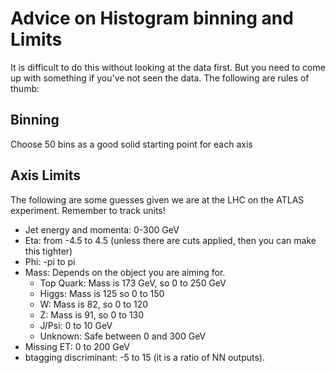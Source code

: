 # Advice on Histogram binning and Limits

It is difficult to do this without looking at the data first. But you need to come up with something if you've not seen the data. The following are rules of thumb:

## Binning

Choose 50 bins as a good solid starting point for each axis

## Axis Limits

The following are some guesses given we are at the LHC on the ATLAS experiment. Remember to track units!

- Jet energy and momenta: 0-300 GeV
- Eta: from -4.5 to 4.5 (unless there are cuts applied, then you can make this tighter)
- Phi: -pi to pi
- Mass: Depends on the object you are aiming for.
  - Top Quark: Mass is 173 GeV, so 0 to 250 GeV
  - Higgs: Mass is 125 so 0 to 150
  - W: Mass is 82, so 0 to 120
  - Z: Mass is 91, so 0 to 130
  - J/Psi: 0 to 10 GeV
  - Unknown: Safe between 0 and 300 GeV
- Missing ET: 0 to 200 GeV
- btagging discriminant: -5 to 15 (it is a ratio of NN outputs).
